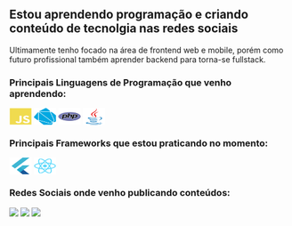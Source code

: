 ## Estou aprendendo programação e criando conteúdo de tecnolgia nas redes sociais

Ultimamente tenho focado na área de frontend web e mobile, porém como futuro profissional também aprender backend para torna-se fullstack.

### Principais Linguagens de Programação que venho aprendendo:

<div style="display: inline_block">
  <img align="center" alt="thiagoJs" height="30" width="40" src="https://raw.githubusercontent.com/devicons/devicon/master/icons/javascript/javascript-plain.svg">
  <img align="center" alt="thiagoDart" height="30" width="40" src="https://raw.githubusercontent.com/devicons/devicon/master/icons/dart/dart-plain.svg">
  <img align="center" alt="thiagoPhp" height="30" width="40"  src="https://raw.githubusercontent.com/devicons/devicon/master/icons/php/php-original.svg">
  <img align="center" alt="thiagoJava" height="30" width="40"  src="https://raw.githubusercontent.com/devicons/devicon/master/icons/java/java-original.svg">  
</div>

### Principais Frameworks que estou praticando no momento:
<div>
    <img align="center" alt="thiagoFlutter" height="30" width="40"  src="https://raw.githubusercontent.com/devicons/devicon/master/icons/flutter/flutter-original.svg">
    <img align="center" alt="thiagoReact" height="30" width="40"  src="https://raw.githubusercontent.com/devicons/devicon/master/icons/react/react-original.svg">
</div>

### Redes Sociais onde venho publicando conteúdos:
<div style="margin-bottom: 10px">
  <a href="https://www.youtube.com/channel/UCDiRmN6TUOy__slN7_usZtQ/videos" target="_blank"><img src="https://img.shields.io/badge/YouTube-FF0000?style=for-the-badge&logo=youtube&logoColor=white" target="_blank"></a>
  <a href="https://instagram.com/thiagobenevide" target="_blank"><img src="https://img.shields.io/badge/-Instagram-%23E4405F?style=for-the-badge&logo=instagram&logoColor=white" target="_blank"></a>
  <a href="https://www.linkedin.com/in/thiagobenevide/" target="_blank"><img src="https://img.shields.io/badge/-LinkedIn-%230077B5?style=for-the-badge&logo=linkedin&logoColor=white" target="_blank"></a> 
</div>


